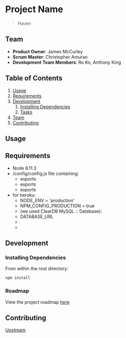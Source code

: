 # Project Name

> Haven

## Team

- **Product Owner**: James McCurley
- **Scrum Master**: Christopher Amurao
- **Development Team Members**: Ro Ko, Anthony King

## Table of Contents

1.  [Usage](#Usage)
1.  [Requirements](#requirements)
1.  [Development](#development)
    1.  [Installing Dependencies](#installing-dependencies)
    1.  [Tasks](#tasks)
1.  [Team](#team)
1.  [Contributing](#contributing)

## Usage

> 

## Requirements

- Node 8.11.3
- /config/config.js file containing:
  - exports
  - exports
  - exports
- for heroku:
  - NODE_ENV = 'production'
  - NPM_CONFIG_PRODUCTION = true
  - (we used ClearDB MySQL :: Database):
  - DATABASE_URL 
  - 
  - 

## Development

### Installing Dependencies

From within the root directory:

```sh
npm install
```

### Roadmap

View the project roadmap [here](https://github.com/Sarkastik-Samurai/Respected-Magician/pulls)

## Contributing

[Upstream](https://github.com/Sarkastik-Samurai/Respected-Magician)

